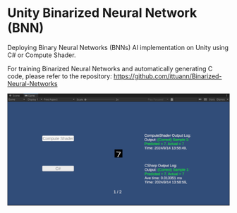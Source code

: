 # Unity Binarized Neural Network (BNN)

Deploying Binary Neural Networks (BNNs) AI implementation on Unity using C# or Compute Shader.

For training Binarized Neural Networks and automatically generating C code, please refer to the repository: <https://github.com/ittuann/Binarized-Neural-Networks>

![Running Screenshot](Images/Screenshot.png)
